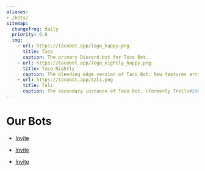 ```yaml
---
aliases:
- /bots/
sitemap:
  changefreq: daily
  priority: 0.6
  img:
    - url: https://tacobot.app/logo_happy.png
      title: Taco
      caption: The primary Discord bot for Taco Bot.
    - url: https://tacobot.app/logo_nightly_happy.png
      title: Taco Nightly
      caption: The bleeding edge version of Taco Bot. New features arrive here first, but data may be changed without notice.
    - url: https://tacobot.app/tali.png
      title: Tali
      caption: The secondary instance of Taco Bot. (formerly Trello#5300)
---
```


# Our Bots

<Person
  avatar="/logo_happy.svg"
  imageClass="large"
  name="Taco"
  subtitle="The primary Discord bot for Taco Bot.">

- [Invite](/bot)

</Person>

<Person
  avatar="/tali.svg"
  imageClass="large"
  name="Tali"
  subtitle="The secondary instance of Taco Bot. (formerly Trello#5300)">

- [Invite](/talibot)

</Person>

<Person
  avatar="/logo_nightly_happy.svg"
  imageClass="large"
  name="Taco Nightly"
  subtitle="The bleeding edge version of Taco Bot. New features arrive here first, but data may be changed without notice.">

- [Invite](/nightlybot)

</Person>
